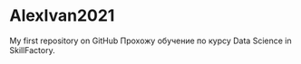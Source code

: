 # AlexIvan2021
My first repository on GitHub
Прохожу обучение по курсу Data Science in SkillFactory.
